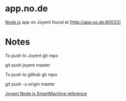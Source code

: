 # app.no.de #

[Node.js](http://node.js "Node.js") app on Joyent found at [http://app.no.de:8003]()

# Notes #

To push to Joyent git repo

 git push joyent master

To push to github git repo
 
 git push -u origin master

[Joyent Node.js SmartMachine reference](http://wiki.joyent.com/display/node/Getting+Started+with+a+Node.js+SmartMachine)
